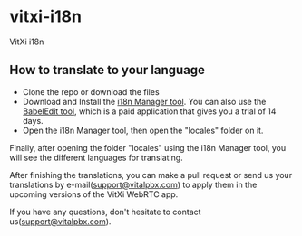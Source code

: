 # vitxi-i18n
VitXi i18n


## How to translate to your language
- Clone the repo or download the files
- Download and Install the [i18n Manager tool](https://github.com/gilmarsquinelato/i18n-manager/releases). You can also use the [BabelEdit tool](https://www.codeandweb.com/babeledit), which is a paid application that gives you a trial of 14 days.
- Open the i18n Manager tool, then open the "locales" folder on it.

Finally, after opening the folder "locales" using the i18n Manager tool, you will see the different languages for translating.

After finishing the translations, you can make a pull request or send us your translations by e-mail(support@vitalpbx.com) to apply them in the upcoming versions of the VitXi WebRTC app.

If you have any questions, don't hesitate to contact us(support@vitalpbx.com).
